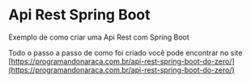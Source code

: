 # Api Rest Spring Boot
Exemplo de como criar uma Api Rest com Spring Boot

Todo o passo a passo de como foi criado você pode encontrar no site [https://programandonaraca.com.br/api-rest-spring-boot-do-zero/](https://programandonaraca.com.br/api-rest-spring-boot-do-zero/) 
